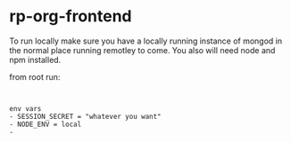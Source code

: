 rp-org-frontend
===================

To run locally make sure you have a locally running instance of mongod in the normal place running remotley to come.
You also will need node and npm installed.

from root run:
``` npm install; bower install; node server


env vars
- SESSION_SECRET = "whatever you want"
- NODE_ENV = local
- 